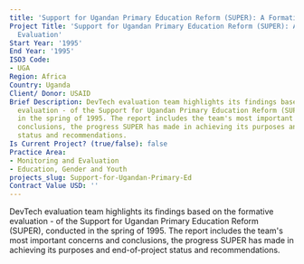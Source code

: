 ```yaml
---
title: 'Support for Ugandan Primary Education Reform (SUPER): A Formative Evaluation'
Project Title: 'Support for Ugandan Primary Education Reform (SUPER): A Formative
  Evaluation'
Start Year: '1995'
End Year: '1995'
ISO3 Code:
- UGA
Region: Africa
Country: Uganda
Client/ Donor: USAID
Brief Description: DevTech evaluation team highlights its findings based on the formative
  evaluation - of the Support for Ugandan Primary Education Reform (SUPER), conducted
  in the spring of 1995. The report includes the team's most important concerns and
  conclusions, the progress SUPER has made in achieving its purposes and end-of-project
  status and recommendations.
Is Current Project? (true/false): false
Practice Area:
- Monitoring and Evaluation
- Education, Gender and Youth
projects_slug: Support-for-Ugandan-Primary-Ed
Contract Value USD: ''
---
```


DevTech evaluation team highlights its findings based on the formative evaluation - of the Support for Ugandan Primary Education Reform (SUPER), conducted in the spring of 1995. The report includes the team's most important concerns and conclusions, the progress SUPER has made in achieving its purposes and end-of-project status and recommendations.